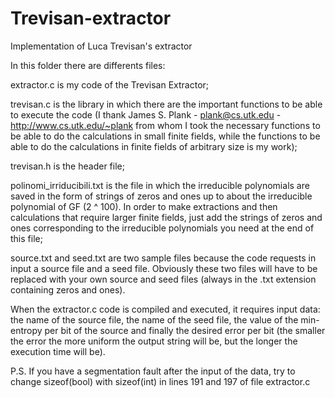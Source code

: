 # Trevisan-extractor
Implementation of Luca Trevisan's extractor

In this folder there are differents files: 

extractor.c is my code of the Trevisan Extractor; 

trevisan.c is the library in which there are the important functions to be able to execute the code (I thank James S. Plank - plank@cs.utk.edu - http://www.cs.utk.edu/~plank from whom I took the necessary functions to be able to do the calculations in small finite fields, while the functions to be able to do the calculations in finite fields of arbitrary size is my work);

trevisan.h is the header file;

polinomi_irriducibili.txt is the file in which the irreducible polynomials are saved in the form of strings of zeros and ones up to about the irreducible polynomial of GF (2 ^ 100). In order to make extractions and then calculations that require larger finite fields, just add the strings of zeros and ones corresponding to the irreducible polynomials you need at the end of this file;

source.txt and seed.txt are two sample files because the code requests in input a source file and a seed file. Obviously these two files will have to be replaced with your own source and seed files (always in the .txt extension containing zeros and ones).

When the extractor.c code is compiled and executed, it requires input data: the name of the source file, the name of the seed file, the value of the min-entropy per bit of the source and finally the desired error per bit (the smaller the error the more uniform the output string will be, but the longer the execution time will be).



P.S. If you have a segmentation fault after the input of the data, try to change sizeof(bool) with sizeof(int) in lines 191 and 197 of file extractor.c 
